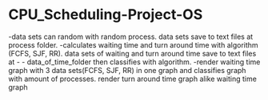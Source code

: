 # CPU_Scheduling-Project-OS


-data sets can random with random process. data sets save to text files at process folder.
-calculates waiting time and turn around time with algorithm (FCFS, SJF, RR). data sets of waiting and turn around time save to text files at - - data_of_time_folder then classifies with algorithm.
-render waiting time graph with 3 data sets(FCFS, SJF, RR) in one graph and classifies graph with amount of processes. render turn around time graph alike waiting time graph